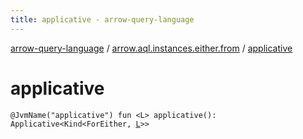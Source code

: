 ```yaml
---
title: applicative - arrow-query-language
---
```


[arrow-query-language](../index.html) / [arrow.aql.instances.either.from](index.html) / [applicative](./applicative.html)

# applicative

`@JvmName("applicative") fun <L> applicative(): Applicative<Kind<ForEither, `[`L`](applicative.html#L)`>>`